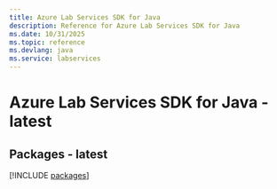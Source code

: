 ```yaml
---
title: Azure Lab Services SDK for Java
description: Reference for Azure Lab Services SDK for Java
ms.date: 10/31/2025
ms.topic: reference
ms.devlang: java
ms.service: labservices
---
```

# Azure Lab Services SDK for Java - latest
## Packages - latest
[!INCLUDE [packages](lab-services-index.md)]